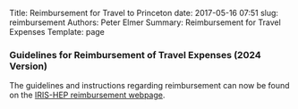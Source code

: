 Title: Reimbursement for Travel to Princeton
date: 2017-05-16 07:51
slug: reimbursement
Authors: Peter Elmer
Summary: Reimbursement for Travel Expenses
Template: page

### Guidelines for Reimbursement of Travel Expenses (2024 Version)

  The guidelines and instructions regarding reimbursement can now be
found on the [IRIS-HEP reimbursement webpage](https://iris-hep.org/docs/reimbursement).



